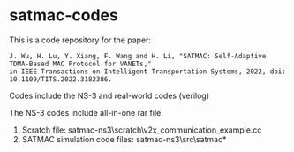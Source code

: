 # satmac-codes
This is a code repository for the paper:
```
J. Wu, H. Lu, Y. Xiang, F. Wang and H. Li, "SATMAC: Self-Adaptive TDMA-Based MAC Protocol for VANETs," 
in IEEE Transactions on Intelligent Transportation Systems, 2022, doi: 10.1109/TITS.2022.3182386.
```

Codes include the NS-3 and real-world codes (verilog)

The NS-3 codes include all-in-one rar file. 
1. Scratch file: satmac-ns3\scratch\v2x_communication_example.cc
2. SATMAC simulation code files: satmac-ns3\src\satmac\*
